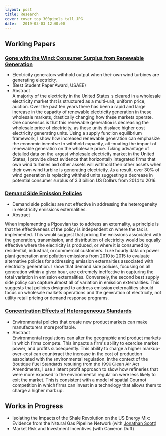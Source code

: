 ```yaml
---
layout: post
title: Research
cover: cover_top_300pixels_tall.JPG
date:   2019-03-03 12:00:00
---
```



## Working Papers

### [Gone with the Wind: Consumer Surplus from Renewable Generation](/filecabinet/gonewiththewind.pdf)
- Electricity generators withhold output when their own wind turbines are generating electricity.
- (Best Student Paper Award, USAEE)
- <div class="container">
  <div class="header"><span>Abstract</span>
  </div>
  <div class="content">
    A majority of the electricity in the United States is cleared in a wholesale electricity market that is structured as a multi-unit, uniform price, auction. Over the past ten years there has been a rapid and large increase in the capacity of renewable electricity generation in these wholesale markets, drastically changing how these markets operate. One consensus is that this renewable generation is decreasing the wholesale price of electricity, as these units displace higher cost electricity generating units. Using a supply function equilibrium framework, I show how increased renewable generation can emphasize the economic incentive to withhold capacity, attenuating the impact of renewable generation on the wholesale price. Taking advantage of detailed data on the largest wholesale electricity market in the United States, I provide direct evidence that horizontally integrated firms that own wind turbines and other assets will withhold their other assets when their own wind turbine is generating electricity.  As a result, over 30% of wind generation is replacing withheld units suggesting a decrease in potential consumer surplus of 3.3 billion US Dollars from 2014 to 2016.</div></div>


### [Demand Side Emission Policies](/filecabinet/demand_side_emissions.pdf)
- Demand side policies are not effective in addressing the heterogeneity in electricity emissions externalities.
- <div class="container"><div class="header"><span>Abstract</span> </div><div class="content">
When implementing a Pigouvian tax to address an externality, a principle is that the effectiveness of the policy is independent on where the tax is implemented. This would suggest that pricing the emissions associated with the generation, transmission, and distribution of electricity would be equally effective where the electricity is produced, or where it is consumed by residential, industrial, or commercial customers. I use hourly data on power plant generation and pollution emissions from 2010 to 2015 to evaluate alternative policies for addressing emission externalities associated with electricity generation.  I show that demand side policies, focusing on all generation within a given hour, are extremely ineffective in capturing the total variation in emission externalities. Conversely, the second best supply side policy can capture almost all of variation in emission externalities. This suggests that policies designed to address emission externalities should focus on wholesale markets operations and the generation of electricity, not utility retail pricing or demand response programs. </div></div>


### [Concentration Effects of Heterogeneous Standards](/filecabinet/refiner_concentration.pdf)
- Environmental policies that create new product markets can make manufacturers more profitable.
- <div class="container"> <div class="header"><span>Abstract</span> </div> <div class="content">
  Environmental regulations can alter the geographic and product markets in which firms compete. This impacts a firm's ability to exercise market power, and profits subsequently. This ability to charge a higher markup-over-cost can counteract the increase in the cost of production associated with the environmental regulation. In the context of the Boutique Fuel Standards resulting from the 1990 Clean Air Act Amendments, I use a latent profit approach to show how refineries that were more exposed to the environmental regulation were less likely to exit the market. This is consistent with a model of spatial Cournot competition in which firms can invest in a technology that allows them to charge a higher mark up. </div></div>

## Works in Progress
- Isolating the Impacts of the Shale Revolution on the US Energy Mix: Evidence from the Natural Gas Pipeline Network (with [Jonathan Scott](https://sites.google.com/a/tamu.edu/jscott/))
- Market Risk and Investment Incentives (with Cameron Duff)
